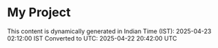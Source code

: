 # My Project

This content is dynamically generated in Indian Time (IST): 2025-04-23 02:12:00 IST
Converted to UTC: 2025-04-22 20:42:00 UTC
